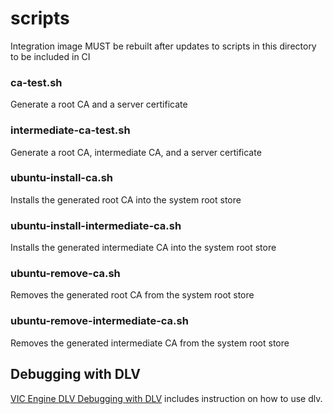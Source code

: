# scripts


Integration image MUST be rebuilt after updates to scripts in this directory to be included in CI 


### ca-test.sh

Generate a root CA and a server certificate

### intermediate-ca-test.sh

Generate a root CA, intermediate CA, and a server certificate

### ubuntu-install-ca.sh

Installs the generated root CA into the system root store

### ubuntu-install-intermediate-ca.sh

Installs the generated intermediate CA into the system root store

### ubuntu-remove-ca.sh

Removes the generated root CA from the system root store

### ubuntu-remove-intermediate-ca.sh

Removes the generated intermediate CA from the system root store

## Debugging with DLV

[VIC Engine DLV Debugging with DLV](../../dlv/README.md) includes instruction on how to use dlv.